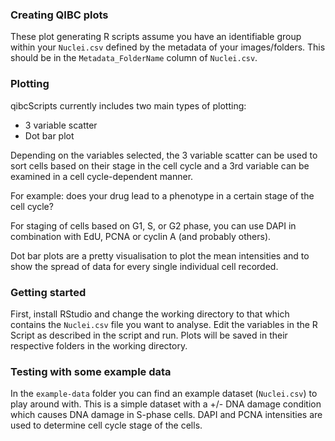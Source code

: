 ### Creating QIBC plots
These plot generating R scripts assume you have an identifiable group within your `Nuclei.csv` defined by the metadata of your images/folders. This should be in the `Metadata_FolderName` column of `Nuclei.csv`.



### Plotting
qibcScripts currently includes two main types of plotting:
 - 3 variable scatter
 - Dot bar plot

Depending on the variables selected, the 3 variable scatter can be used to sort cells based on their stage in the cell cycle and a 3rd variable can be examined in a cell cycle-dependent manner.

For example: does your drug lead to a phenotype in a certain stage of the cell cycle?

For staging of cells based on G1, S, or G2 phase, you can use DAPI in combination with EdU, PCNA or cyclin A (and probably others).

Dot bar plots are a pretty visualisation to plot the mean intensities and to show the spread of data for every single individual cell recorded.

### Getting started
First, install RStudio and change the working directory to that which contains the `Nuclei.csv` file you want to analyse. Edit the variables in the R Script as described in the script and run. Plots will be saved in their respective folders in the working directory.

### Testing with some example data
In the `example-data` folder you can find an example dataset (`Nuclei.csv`) to play around with. This is a simple dataset with a +/- DNA damage condition which causes DNA damage in S-phase cells. DAPI and PCNA intensities are used to determine cell cycle stage of the cells.




<!---### **Optional:** Data cleaning

Cleaning of the QIBC data can also be a useful task, but generally outliers (such as mis-identified nuclei [eg. two nuclei identified as one]) can be removed with simple trimming of the x- and y-axes. It's also possible to automatically remove some outliers using the 99th percentile.

You can also adjust intensities to remove any background. This is similar to thresholding - calculating the background from the lowest intensity and subtracting this values from all other values. This won't change your plotting result, but it'll make more sense to if your records start at ~1 rather than starting at some random positive integer.

To see some examples of data filtration or thresholding, check out the `data-processing.R` script. These are not required for plotting. --->

